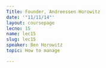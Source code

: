 ```yaml
---
Title: Founder, Andreessen Horowitz
date: '"11/11/14"'
layout: coursepage
lecno: 15
name: lec15
slug: lec15
speaker: Ben Horowitz
topic: How to manage

---
```

